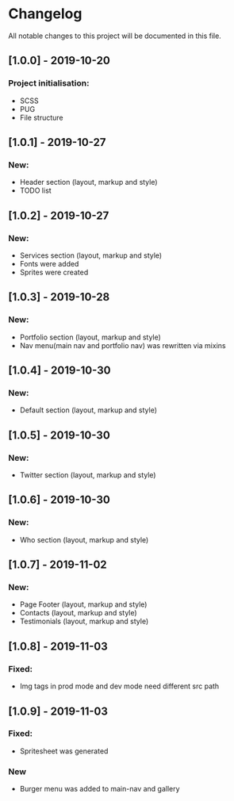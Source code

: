 # Changelog
All notable changes to this project will be documented in this file.

## [1.0.0] - 2019-10-20
 ### Project initialisation: 
  - SCSS
  - PUG 
  - File structure
## [1.0.1] - 2019-10-27
  ### New:
  - Header section (layout, markup and style)
  - TODO list 
## [1.0.2] - 2019-10-27
  ### New:
  - Services section (layout, markup and style)
  - Fonts were added
  - Sprites were created  
## [1.0.3] - 2019-10-28
  ### New:
  - Portfolio section (layout, markup and style)
  - Nav menu(main nav and portfolio nav) was rewritten via mixins
## [1.0.4] - 2019-10-30
  ### New:
  - Default section (layout, markup and style)
## [1.0.5] - 2019-10-30
  ### New:
  - Twitter section (layout, markup and style)
## [1.0.6] - 2019-10-30
  ### New:
  - Who section (layout, markup and style)
## [1.0.7] - 2019-11-02
  ### New:
  - Page Footer (layout, markup and style)
  - Contacts (layout, markup and style)
  - Testimonials (layout, markup and style)
## [1.0.8] - 2019-11-03
  ### Fixed:
   - Img tags in prod mode and dev mode need different src path
## [1.0.9] - 2019-11-03
  ### Fixed:
   - Spritesheet was generated
  ### New
   - Burger menu was added to main-nav and gallery  


 
